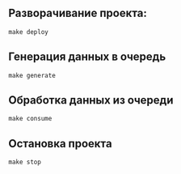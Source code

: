 ## Разворачивание проекта:
`make deploy`

## Генерация данных в очередь
`make generate`

## Обработка данных из очереди
`make consume`

## Остановка проекта
`make stop`

